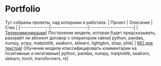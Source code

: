 # Portfolio
Тут собраны проекты, над которыми я работала.
| Проект       | Описание          | Стек                   |
|---------------|-------------------|-----------------------|
| [Телекоммуникации](Проект_телекоммуникации)| Построение модели, которая будет предсказывать, разорвёт ли абонент договор с оператором связи| python, pandas, numpy, scipy, matplotlib, seaborn, sklearn, lightgbm, shap, phik|
| [МО для текстов](Проект_мо_для_текстов)| Обучение модели классифицировать комментарии на позитивные и негативные| python, pandas, numpy, matplotlib, seaborn, sklearn, torch, transformers, re|
